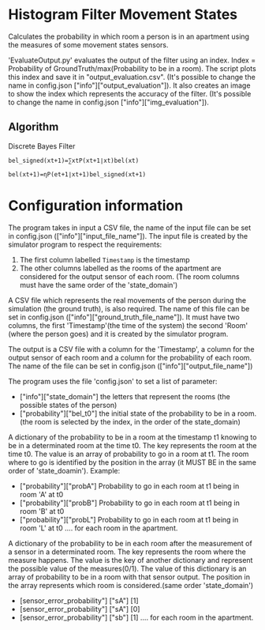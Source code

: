 # Histogram Filter Movement States

Calculates the probability in which room a person is in an apartment using the measures of some movement states sensors.

'EvaluateOutput.py' evaluates the output of the filter using an index. Index = Probability of GroundTruth/max(Probability to be in a room).
The script plots this index and save it in "output_evaluation.csv". 
(It's possible to change the name in config.json ["info"]["output_evaluation"]).
It also creates an image to show the index which represents the accuracy of the filter.
(It's possible to change the name in config.json ["info"]["img_evaluation"]).


## Algorithm 

Discrete Bayes Filter

	bel_signed(xt+1)=∑xtP(xt+1∣xt)bel(xt)

	bel(xt+1)=ηP(et+1∣xt+1)bel_signed(xt+1)

# Configuration information

The program takes in input a CSV file, the name of the input file can be set in config.json (["info"]["input_file_name"]).
The input file is created by the simulator program to respect the requirements:

1. The first column labelled `Timestamp` is the timestamp
2. The other columns labelled as the rooms of the apartment are considered for the output sensor of each room. (The room columns must have the same order of the 'state_domain')

A CSV file which represents the real movements of the person during the simulation (the ground truth), is also required.
The name of this file can be set in config.json (["info"]["ground_truth_file_name"]).
It must have two columns, the first 'Timestamp'(the time of the system) the second 'Room' (where the person goes) and it is created by the simulator program.

The output is a CSV file with a column for the 'Timestamp', a column for the output sensor of each room and a column for the probability of each room. 
The name of the file can be set in config.json (["info"]["output_file_name"])

The program uses the file 'config.json' to set a list of parameter:
* ["info"]["state_domain"] the letters that represent the rooms (the possible states of the person)
* ["probability"]["bel_t0"] the initial state of the probability to be in a room. (the room is selected by the index, in the order of the state_domain)

A dictionary of the probability to be in a room at the timestamp t1 knowing to be in a determinated room at the time t0.
The key represents the room at the time t0. The value is an array of probability to go in a room at t1. 
The room where to go is identified by the position in the array (it MUST BE in the same order of 'state_doamin').
Example:
* ["probability"]["probA"] Probability to go in each room at t1 being in room 'A' at t0
* ["probability"]["probB"] Probability to go in each room at t1 being in room 'B' at t0
* ["probability"]["probL"] Probability to go in each room at t1 being in room 'L' at t0
   .... for each room in the apartment.

A dictionary of the probability to be in each room after the measurement of a sensor in a determinated room.
The key represents the room where the measure happens. The value is the key of another dictionary and represent the possible value of the measures(0/1).
The value of this dictionary is an array of probability to be in a room with that sensor output. The position in the array represents which room is considered.(same order 'state_domain')
* [sensor_error_probability"] ["sA"] [1]
* [sensor_error_probability"] ["sA"] [0]
* [sensor_error_probability"] ["sb"] [1]
   .... for each room in the apartment.


